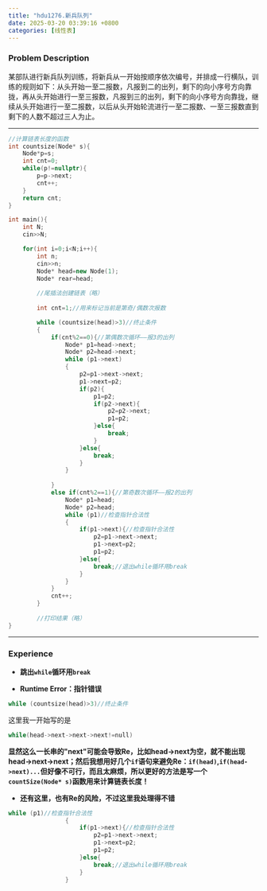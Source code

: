 ```yaml
---
title: "hdu1276.新兵队列"
date: 2025-03-20 03:39:16 +0800
categories: [线性表]
---
```


### Problem Description

某部队进行新兵队列训练，将新兵从一开始按顺序依次编号，并排成一行横队，训练的规则如下：从头开始一至二报数，凡报到二的出列，剩下的向小序号方向靠拢，再从头开始进行一至三报数，凡报到三的出列，剩下的向小序号方向靠拢，继续从头开始进行一至二报数，以后从头开始轮流进行一至二报数、一至三报数直到剩下的人数不超过三人为止。

---
```cpp
//计算链表长度的函数
int countsize(Node* s){
	Node*p=s;
	int cnt=0;
	while(p!=nullptr){
		p=p->next;
		cnt++;
	}
	return cnt;
}

int main(){
    int N;
    cin>>N;

    for(int i=0;i<N;i++){
        int n;
        cin>>n;
        Node* head=new Node(1);
        Node* rear=head;
		
		//尾插法创建链表（略）
        
        int cnt=1;//用来标记当前是第奇/偶数次报数

		while (countsize(head)>3)//终止条件
        {
            if(cnt%2==0){//第偶数次循环——报3的出列
                Node* p1=head->next;
                Node* p2=head->next;
                while (p1->next)
                {
                    p2=p1->next->next;
                    p1->next=p2;
                    if(p2){
                        p1=p2;
                        if(p2->next){
                            p2=p2->next;
                            p1=p2;
                        }else{
                        	break;
						}
                    }else{
						break;
					}
                }
                
            }
            else if(cnt%2==1){//第奇数次循环——报2的出列
                Node* p1=head;
                Node* p2=head;
                while (p1)//检查指针合法性
                {
                    if(p1->next){//检查指针合法性
                        p2=p1->next->next;
                        p1->next=p2;
                        p1=p2;  
                    }else{
                    	break;//退出while循环用break
					}
                }
            }
            cnt++;
        }
        
        //打印结果（略）
}
```

---
### Experience

- **跳出`while`循环用`break`** 
	
- **Runtime Error：指针错误**

```cpp
while (countsize(head)>3)//终止条件
```

   这里我一开始写的是
```cpp
while(head->next->next->next!=null)
```

**显然这么一长串的"next"可能会导致Re，比如head->next为空，就不能出现head->next->next；然后我想用好几个`if`语句来避免Re：`if(head)`,`if(head->next)...`但好像不可行，而且太麻烦，所以更好的方法是写一个`countSize(Node* s)`函数用来计算链表长度！** 
	
- **还有这里，也有Re的风险，不过这里我处理得不错** 

```cpp
while (p1)//检查指针合法性
                {
                    if(p1->next){//检查指针合法性
                        p2=p1->next->next;
                        p1->next=p2;
                        p1=p2;  
                    }else{
                    	break;//退出while循环用break
					}
                }
```